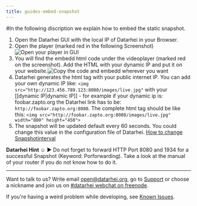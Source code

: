 ```yaml
---
title: guides-embed-snapshot
---
```

#In the following discription we explain how to embed the static snapshot.

1. Open the Datarhei GUI with the local IP of Datarhei in your Browser.  
2. Open the player (marked red in the following Screenshot) ![Open your player in GUI](http://datarhei.org/wiki/pic/screenshot_player.jpg)  
3. You will find the embedd html code under the videoplayer (marked red on the screenshot). Add the HTML with your dynamic IP and put it on your website.![Copy the code and embedd wherever you want](http://datarhei.org/wiki/pic/screenshot_player_snapshot.jpg)  
4. Datarhei generates the html tag with your public internet IP. You can add your own dynamic IP like: `<img src="http://123.456.789.123:8080/images/live.jpg"` with your [[dynamic IP|dynamic IP]] - for example if your dynamic ip is: foobar.zapto.org the Datarhei link has to be: `http://foobar.zapto.org:8080`. The complete html tag should be like this: `<img src="http://foobar.zapto.org:8080/images/live.jpg" width="800" height="450">`   
5. The snapshot will be updated default every 60 seconds. You could change this value in the configuration file of Datarhei. [How to change Snapshotinterval](/restreamer/wiki/modifysnapshotinterval)

**Datarhei Hint ☺** ► Do not forget to forward HTTP Port 8080 and 1934 for a successful Snapshot (Keyword: Porforwarding). Take a look at the manual of your router if you do not know how to do it.  

---

Want to talk to us? Write email open@datarhei.org, go to [Support](../support.html) or choose a nickname and join us on <a target= "_blank" href="https://webchat.freenode.net/?channels=datarhei">#datarhei webchat on freenode</a>.

If you're having a weird problem while developing, see [Known Issues](https://github.com/datarhei/small-restreamer-internal/issues/). 
